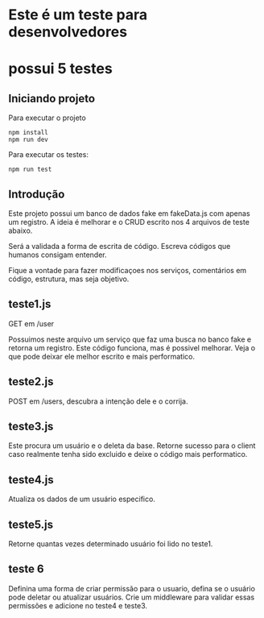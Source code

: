 # Este é um teste para desenvolvedores

# possui 5 testes

## Iniciando projeto

Para executar o projeto

```
npm install
npm run dev
```

Para executar os testes:

```
npm run test
```

## Introdução

Este projeto possui um banco de dados fake em fakeData.js com apenas um
registro. A ideia é melhorar e o CRUD escrito nos 4 arquivos de teste abaixo.

Será a validada a forma de escrita de código. Escreva códigos que humanos
consigam entender.

Fique a vontade para fazer modificaçoes nos serviços, comentários em código,
estrutura, mas seja objetivo.

## teste1.js

GET em /user

Possuimos neste arquivo um serviço que faz uma busca no banco fake e retorna um
registro. Este código funciona, mas é possivel melhorar. Veja o que pode deixar
ele melhor escrito e mais performatico.

## teste2.js

POST em /users, descubra a intenção dele e o corrija.

## teste3.js

Este procura um usuário e o deleta da base. Retorne sucesso para o client caso
realmente tenha sido excluido e deixe o código mais performatico.

## teste4.js

Atualiza os dados de um usuário especifico.

## teste5.js

Retorne quantas vezes determinado usuário foi lido no teste1.

## teste 6

Definina uma forma de criar permissão para o usuario, defina se o usuário pode
deletar ou atualizar usuários. Crie um middleware para validar essas permissões
e adicione no teste4 e teste3.
